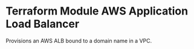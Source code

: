 # Terraform Module AWS Application Load Balancer

Provisions an AWS ALB bound to a domain name in a VPC.
